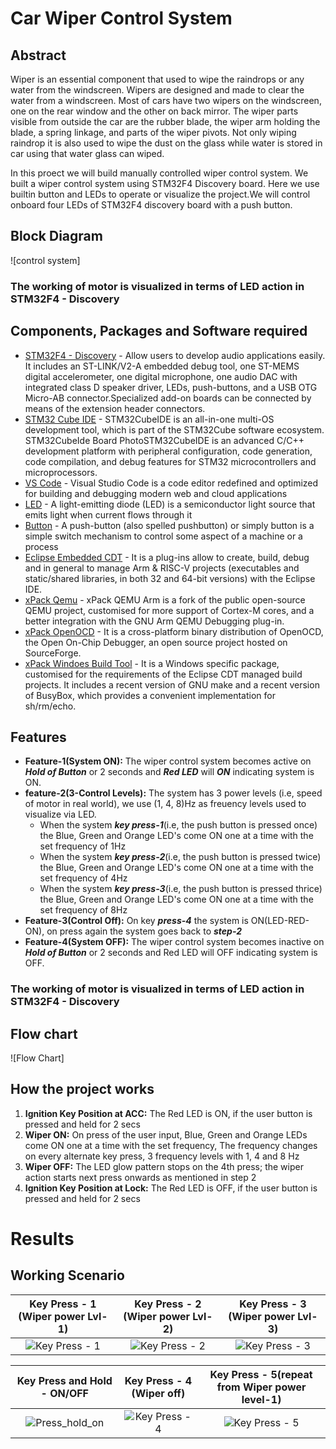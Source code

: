 # Car Wiper Control System
## Abstract

Wiper is an essential component that used to wipe the raindrops or any water from the windscreen. Wipers are designed and made to clear the water from a windscreen. Most of cars have two wipers on the windscreen, one on the rear window and the other on back mirror. The wiper parts visible from outside the car are the rubber blade, the wiper arm holding the blade, a spring linkage, and parts of the wiper pivots. Not only wiping raindrop it is also used to wipe the dust on the glass while water is stored in car using that water glass can wiped. 

In this proect we will build manually controlled wiper control system. We built a wiper control system using STM32F4 Discovery board. Here we use builtin button and LEDs to operate or visualize the project.We will control onboard four LEDs of STM32F4 discovery board with a push button. 

## Block Diagram

![control system]

### The working of motor is visualized in terms of LED action in STM32F4 - Discovery

## Components, Packages and Software required
-   [STM32F4 - Discovery](https://pdf1.alldatasheet.com/datasheet-pdf/view/435284/STMICROELECTRONICS/STM32F4DISCOVERY.html) - Allow users to develop audio applications easily. It includes an ST-LINK/V2-A embedded debug tool, one ST-MEMS digital accelerometer, one digital microphone, one audio DAC with integrated class D speaker driver, LEDs, push-buttons, and a USB OTG Micro-AB connector.Specialized add-on boards can be connected by means of the extension header connectors.
-   [STM32 Cube IDE](https://www.st.com/en/development-tools/stm32cubeide.html) -  STM32CubeIDE is an all-in-one multi-OS development tool, which is part of the STM32Cube software ecosystem. STM32CubeIde Board PhotoSTM32CubeIDE is an advanced C/C++ development platform with peripheral configuration, code generation, code compilation, and debug features for STM32 microcontrollers and microprocessors. 
-   [VS Code](https://code.visualstudio.com/) - Visual Studio Code is a code editor redefined and optimized for building and debugging modern web and cloud applications
-   [LED]() - A light-emitting diode (LED) is a semiconductor light source that emits light when current flows through it
-   [Button]() - A push-button (also spelled pushbutton) or simply button is a simple switch mechanism to control some aspect of a machine or a process
-   [Eclipse Embedded CDT](https://projects.eclipse.org/projects/iot.embed-cdt) - It is a plug-ins allow to create, build, debug and in general to manage Arm & RISC-V projects (executables and static/shared libraries, in both 32 and 64-bit versions) with the Eclipse IDE.
-   [xPack Qemu](https://xpack.github.io/qemu-arm/#benefits) - xPack QEMU Arm is a fork of the public open-source QEMU project, customised for more support of Cortex-M cores, and a better integration with the GNU Arm QEMU Debugging plug-in.
-   [xPack OpenOCD](https://xpack.github.io/openocd/#:~:text=The%20xPack%20OpenOCD%20is%20a,code%20available%20from%20the%20repository.) - It is a cross-platform binary distribution of OpenOCD, the Open On-Chip Debugger, an open source project hosted on  SourceForge.
-   [xPack Windoes Build Tool](https://xpack.github.io/windows-build-tools/) -  It is a Windows specific package, customised for the requirements of the Eclipse CDT managed build projects. It includes a recent version of GNU make and a recent version of BusyBox, which provides a convenient implementation for sh/rm/echo.

## Features
-   __Feature-1(System ON):__ The wiper control system becomes active on ___Hold of Button___ or 2 seconds and ___Red LED___ will ___ON___ indicating system is ON.
-   __feature-2(3-Control Levels):__ The system has 3 power levels (i.e, speed of motor in real world), we use (1, 4, 8)Hz as freuency levels used to visualize via LED.
    * When the system ___key press-1___(i.e, the push button is pressed once) the Blue, Green and Orange LED's come ON one at a time with the set frequency of 1Hz
    * When the system ___key press-2___(i.e, the push button is pressed twice) the Blue, Green and Orange LED's come ON one at a time with the set frequency of 4Hz
    * When the system ___key press-3___(i.e, the push button is pressed thrice) the Blue, Green and Orange LED's come ON one at a time with the set frequency of 8Hz
-   __Feature-3(Control Off):__ On key ___press-4___ the system is ON(LED-RED-ON), on press again the system goes back to ___step-2___
-   __Feature-4(System OFF):__ The wiper control system becomes inactive on ___Hold of Button___ or 2 seconds and Red LED will OFF indicating system is OFF.

### The working of motor is visualized in terms of LED action in STM32F4 - Discovery

## Flow chart

![Flow Chart]

## How the project works
1.  __Ignition Key Position at ACC:__ The Red LED is ON, if the user button is pressed and held for 2 secs
2.  __Wiper ON:__ On press of the user input, Blue, Green and Orange LEDs come ON one at a time with the set frequency, The frequency changes on every alternate key press, 3 frequency levels with 1, 4 and 8 Hz
3.  __Wiper OFF:__ The LED glow pattern stops on the 4th press; the wiper action starts next press onwards as mentioned in step 2
4.  __Ignition Key Position at Lock:__ The Red LED is OFF, if the user button is pressed and held for 2 secs


# Results

## Working Scenario
|Key Press - 1 (Wiper power Lvl-1)|Key Press - 2 (Wiper power Lvl-2)|Key Press - 3 (Wiper power Lvl-3)|
|:--:|:--:|:--:|
| ![Key Press - 1](https://user-images.githubusercontent.com/102242702/168414064-1af31028-342e-4f3e-a754-2bf0bc005abe.gif)  | ![Key Press - 2](https://user-images.githubusercontent.com/102242702/168414162-cab0228e-49cf-4fe9-94c9-221a714964fa.gif)  |  ![Key Press - 3](https://user-images.githubusercontent.com/102242702/168414183-5be8a852-5448-423c-8987-b6551201608e.gif) |

|Key Press and Hold - __ON/OFF__|Key Press - 4 (Wiper off)|Key Press - 5(repeat from Wiper power level-1)|
|:--:|:--:|:--:|
| ![Press_hold_on](https://user-images.githubusercontent.com/102242702/168414248-0ffe8362-1028-45b7-84b7-cc6e4aee73fb.gif)  | ![Key Press - 4](https://user-images.githubusercontent.com/102242702/168414262-4e2791a3-5fc4-4559-a6cd-e38d58ad214e.gif)  | ![Key Press - 5](https://user-images.githubusercontent.com/102242702/168414281-bfe9a227-3964-4d1b-a01a-282523b569cd.gif) |

